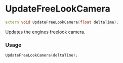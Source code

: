 # UpdateFreeLookCamera

```c++
extern void UpdateFreeLookCamera(float deltaTime);
```

Updates the engines freelook camera.


### Usage
```c++
UpdateFreeLookCamera(deltaTime);
```